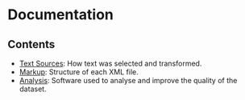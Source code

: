 # Documentation

## Contents
- [Text Sources](sources.md): How text was selected and transformed.
- [Markup](markup.md): Structure of each XML file.
- [Analysis](analysis.md): Software used to analyse and improve the quality of the dataset.